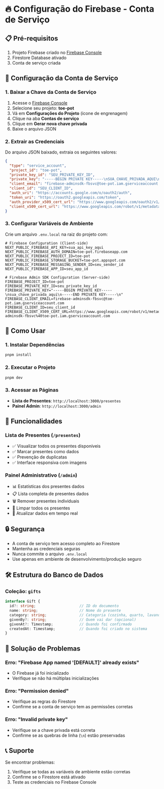 # 🔥 Configuração do Firebase - Conta de Serviço

## 📋 Pré-requisitos

1. Projeto Firebase criado no [Firebase Console](https://console.firebase.google.com)
2. Firestore Database ativado
3. Conta de serviço criada

## 🔑 Configuração da Conta de Serviço

### 1. Baixar a Chave da Conta de Serviço

1. Acesse o [Firebase Console](https://console.firebase.google.com)
2. Selecione seu projeto: **toe-pot**
3. Vá em **Configurações do Projeto** (ícone de engrenagem)
4. Clique na aba **Contas de serviço**
5. Clique em **Gerar nova chave privada**
6. Baixe o arquivo JSON

### 2. Extrair as Credenciais

Do arquivo JSON baixado, extraia os seguintes valores:

```json
{
  "type": "service_account",
  "project_id": "toe-pot",
  "private_key_id": "SEU_PRIVATE_KEY_ID",
  "private_key": "-----BEGIN PRIVATE KEY-----\nSUA_CHAVE_PRIVADA_AQUI\n-----END PRIVATE KEY-----\n",
  "client_email": "firebase-adminsdk-fbsvc@toe-pot.iam.gserviceaccount.com",
  "client_id": "SEU_CLIENT_ID",
  "auth_uri": "https://accounts.google.com/o/oauth2/auth",
  "token_uri": "https://oauth2.googleapis.com/token",
  "auth_provider_x509_cert_url": "https://www.googleapis.com/oauth2/v1/certs",
  "client_x509_cert_url": "https://www.googleapis.com/robot/v1/metadata/x509/firebase-adminsdk-fbsvc%40toe-pot.iam.gserviceaccount.com"
}
```

### 3. Configurar Variáveis de Ambiente

Crie um arquivo `.env.local` na raiz do projeto com:

```env
# Firebase Configuration (Client-side)
NEXT_PUBLIC_FIREBASE_API_KEY=sua_api_key_aqui
NEXT_PUBLIC_FIREBASE_AUTH_DOMAIN=toe-pot.firebaseapp.com
NEXT_PUBLIC_FIREBASE_PROJECT_ID=toe-pot
NEXT_PUBLIC_FIREBASE_STORAGE_BUCKET=toe-pot.appspot.com
NEXT_PUBLIC_FIREBASE_MESSAGING_SENDER_ID=seu_sender_id
NEXT_PUBLIC_FIREBASE_APP_ID=seu_app_id

# Firebase Admin SDK Configuration (Server-side)
FIREBASE_PROJECT_ID=toe-pot
FIREBASE_PRIVATE_KEY_ID=seu_private_key_id
FIREBASE_PRIVATE_KEY="-----BEGIN PRIVATE KEY-----\nsua_chave_privada_aqui\n-----END PRIVATE KEY-----\n"
FIREBASE_CLIENT_EMAIL=firebase-adminsdk-fbsvc@toe-pot.iam.gserviceaccount.com
FIREBASE_CLIENT_ID=seu_client_id
FIREBASE_CLIENT_X509_CERT_URL=https://www.googleapis.com/robot/v1/metadata/x509/firebase-adminsdk-fbsvc%40toe-pot.iam.gserviceaccount.com
```

## 🚀 Como Usar

### 1. Instalar Dependências

```bash
pnpm install
```

### 2. Executar o Projeto

```bash
pnpm dev
```

### 3. Acessar as Páginas

- **Lista de Presentes**: `http://localhost:3000/presentes`
- **Painel Admin**: `http://localhost:3000/admin`

## 🎯 Funcionalidades

### Lista de Presentes (`/presentes`)
- ✅ Visualizar todos os presentes disponíveis
- ✅ Marcar presentes como dados
- ✅ Prevenção de duplicatas
- ✅ Interface responsiva com imagens

### Painel Administrativo (`/admin`)
- 📊 Estatísticas dos presentes dados
- 📋 Lista completa de presentes dados
- 🗑️ Remover presentes individuais
- 🧹 Limpar todos os presentes
- 🔄 Atualizar dados em tempo real

## 🔒 Segurança

- A conta de serviço tem acesso completo ao Firestore
- Mantenha as credenciais seguras
- Nunca commite o arquivo `.env.local`
- Use apenas em ambiente de desenvolvimento/produção seguro

## 🛠️ Estrutura do Banco de Dados

### Coleção: `gifts`

```typescript
interface Gift {
  id?: string;                    // ID do documento
  name: string;                   // Nome do presente
  category: string;               // Categoria (cozinha, quarto, lavanderia)
  givenBy?: string;               // Quem vai dar (opcional)
  givenAt?: Timestamp;            // Quando foi confirmado
  createdAt: Timestamp;           // Quando foi criado no sistema
}
```

## 🚨 Solução de Problemas

### Erro: "Firebase App named '[DEFAULT]' already exists"
- O Firebase já foi inicializado
- Verifique se não há múltiplas inicializações

### Erro: "Permission denied"
- Verifique as regras do Firestore
- Confirme se a conta de serviço tem as permissões corretas

### Erro: "Invalid private key"
- Verifique se a chave privada está correta
- Confirme se as quebras de linha (`\n`) estão preservadas

## 📞 Suporte

Se encontrar problemas:
1. Verifique se todas as variáveis de ambiente estão corretas
2. Confirme se o Firestore está ativado
3. Teste as credenciais no Firebase Console
